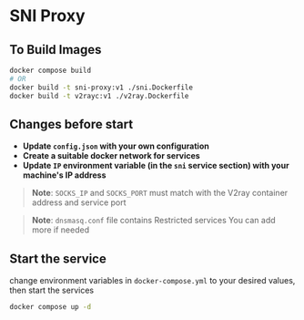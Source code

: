# SNI Proxy

## To Build Images
```bash
docker compose build
# OR
docker build -t sni-proxy:v1 ./sni.Dockerfile
docker build -t v2rayc:v1 ./v2ray.Dockerfile
```

## Changes before start

- **Update `config.json` with your own configuration**
- **Create a suitable docker network for services**
- **Update `IP` environment variable (in the `sni` service section) with your machine's IP address**

> **Note**: `SOCKS_IP` and `SOCKS_PORT` must match with the V2ray container address and service port

> **Note**: `dnsmasq.conf` file contains Restricted services
> You can add more if needed

## Start the service

change environment variables in `docker-compose.yml` to your desired values, then start the services
```bash
docker compose up -d
```
